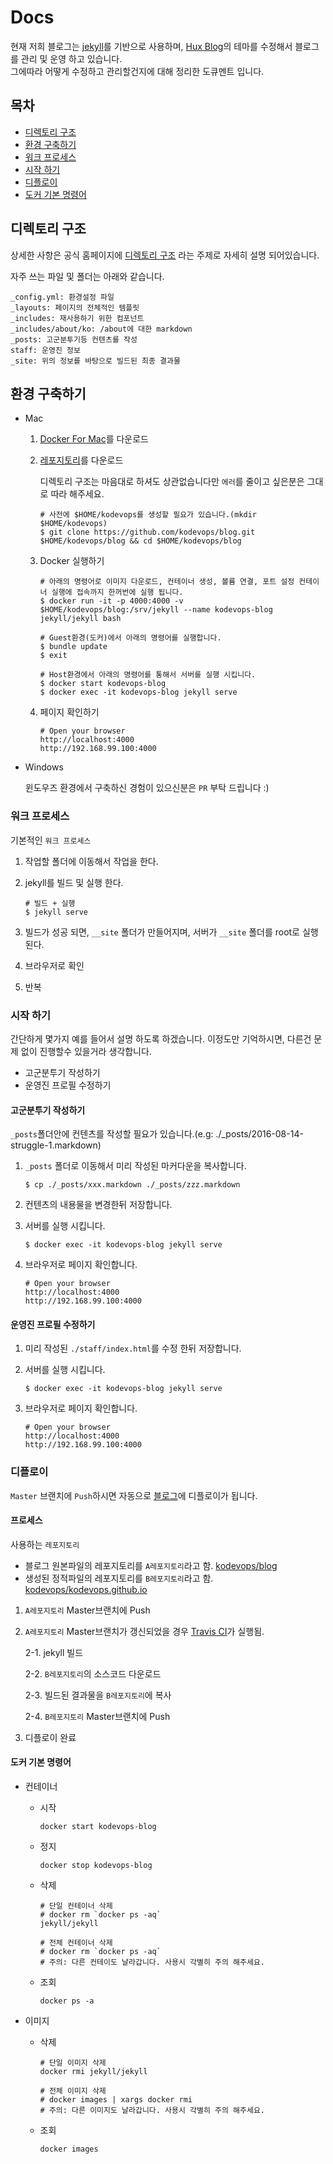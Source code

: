 # Docs

현재 저희 블로그는 [jekyll](https://jekyllrb.com/)를 기반으로 사용하며, [Hux Blog](https://github.com/Huxpro/huxpro.github.io)의 테마를 수정해서 블로그를 관리 및 운영 하고 있습니다.  
그에따라 어떻게 수정하고 관리할건지에 대해 정리한 도큐멘트 입니다.

## 목차

- [디렉토리 구조](#디렉토리-구조)
- [환경 구축하기](#환경-구축하기)
- [워크 프로세스](#워크-프로세스)
- [시작 하기](#시작-하기)
- [디플로이](#디플로이)
- [도커 기본 명령어](#도커-기본-명령어)

## 디렉토리 구조

상세한 사항은 공식 홈페이지에 [디렉토리 구조](https://jekyllrb-ko.github.io/docs/structure/) 라는 주제로 자세히 설명 되어있습니다.

자주 쓰는 파일 및 폴더는 아래와 같습니다.

```
_config.yml: 환경설정 파일
_layouts: 페이지의 전체적인 템플릿
_includes: 재사용하기 위한 컴포넌트
_includes/about/ko: /about에 대한 markdown
_posts: 고군분투기등 컨텐츠를 작성
staff: 운영진 정보
_site: 위의 정보를 바탕으로 빌드된 최종 결과물
```

## 환경 구축하기

- Mac

    1. [Docker For Mac](https://store.docker.com/editions/community/docker-ce-desktop-mac)를 다운로드

    2. [레포지토리](https://github.com/kodevops/blog)를 다운로드

        디렉토리 구조는 마음대로 하셔도 상관없습니다만 `에러`를 줄이고 싶은분은 그대로 따라 해주세요.

        ```
        # 사전에 $HOME/kodevops를 생성할 필요가 있습니다.(mkdir $HOME/kodevops)
        $ git clone https://github.com/kodevops/blog.git $HOME/kodevops/blog && cd $HOME/kodevops/blog
        ```

    3. Docker 실행하기

        ```
        # 아래의 명령어로 이미지 다운로드, 컨테이너 생성, 볼륨 연결, 포트 설정 컨테이너 실행에 접속까지 한꺼번에 실행 됩니다.
        $ docker run -it -p 4000:4000 -v $HOME/kodevops/blog:/srv/jekyll --name kodevops-blog jekyll/jekyll bash

        # Guest환경(도커)에서 아래의 명령어를 실행합니다.
        $ bundle update
        $ exit

        # Host환경에서 아래의 명령어를 통해서 서버를 실행 시킵니다.
        $ docker start kodevops-blog
        $ docker exec -it kodevops-blog jekyll serve
        ```

    4. 페이지 확인하기

        ```
        # Open your browser
        http://localhost:4000
        http://192.168.99.100:4000
        ```

- Windows

    윈도우즈 환경에서 구축하신 경험이 있으신분은 `PR` 부탁 드립니다 :)

### 워크 프로세스

기본적인 `워크 프로세스`


1. 작업할 폴더에 이동해서 작업을 한다.

2. jekyll를 빌드 및 실행 한다.
    ```
    # 빌드 + 실행
    $ jekyll serve
    ```

3. 빌드가 성공 되면, `__site` 폴더가 만들어지며, 서버가 `__site` 폴더를 root로 실행된다.

4. 브라우저로 확인

5. 반복


### 시작 하기

간단하게 몇가지 예를 들어서 설명 하도록 하겠습니다.
이정도만 기억하시면, 다른건 문제 없이 진행할수 있을거라 생각합니다.

- 고군분투기 작성하기
- 운영진 프로필 수정하기

#### 고군분투기 작성하기

`_posts`폴더안에 컨텐츠를 작성할 필요가 있습니다.(e.g:  ./_posts/2016-08-14-struggle-1.markdown)

1. `_posts` 폴더로 이동해서 미리 작성된 마커다운을 복사합니다.

    ```
    $ cp ./_posts/xxx.markdown ./_posts/zzz.markdown
    ```

2. 컨텐츠의 내용물을 변경한뒤 저장합니다.

3. 서버를 실행 시킵니다.

    ```
    $ docker exec -it kodevops-blog jekyll serve
    ```
4. 브라우저로 페이지 확인합니다.

    ```
    # Open your browser
    http://localhost:4000
    http://192.168.99.100:4000
    ```

#### 운영진 프로필 수정하기

1. 미리 작성된 `./staff/index.html`를 수정 한뒤 저장합니다.

2. 서버를 실행 시킵니다.

    ```
    $ docker exec -it kodevops-blog jekyll serve
    ```
3. 브라우저로 페이지 확인합니다.

    ```
    # Open your browser
    http://localhost:4000
    http://192.168.99.100:4000
    ```

### 디플로이

`Master` 브랜치에 `Push`하시면 자동으로 [블로그](https://kodeveloper.com)에 디플로이가 됩니다.

#### 프로세스

사용하는 `레포지토리`

- 블로그 원본파일의 레포지토리를 `A레포지토리`라고 함.
    [kodevops/blog](https://github.com/kodevops/blog)
- 생성된 정적파일의 레포지토리를 `B레포지토리`라고 함.
    [kodevops/kodevops.github.io](https://github.com/kodevops/kodevops.github.io)


1. `A레포지토리` Master브랜치에 Push

2. `A레포지토리` Master브랜치가 갱신되었을 경우 [Travis CI](https://travis-ci.org/kodevops/blog)가 실행됨.

    2-1. jekyll 빌드

    2-2. `B레포지토리`의 소스코드 다운로드

    2-3. 빌드된 결과물을 `B레포지토리`에 복사

    2-4. `B레포지토리` Master브랜치에 Push

3. 디플로이 완료


#### 도커 기본 명령어

- 컨테이너

    - 시작

        ```
        docker start kodevops-blog
        ```

    - 정지

        ```
        docker stop kodevops-blog
        ```

    - 삭제

        ```
        # 단일 컨테이너 삭제
        # docker rm `docker ps -aq`
        jekyll/jekyll

        # 전체 컨테이너 삭제
        # docker rm `docker ps -aq`
        # 주의: 다른 컨테이도 날라갑니다. 사용시 각별히 주의 해주세요.
        ```

    - 조회

        ```
        docker ps -a
        ```


- 이미지

    - 삭제

        ```
        # 단일 이미지 삭제
        docker rmi jekyll/jekyll

        # 전체 이미지 삭제
        # docker images | xargs docker rmi
        # 주의: 다른 이미지도 날라갑니다. 사용시 각별히 주의 해주세요.
        ```

    - 조회

        ```
        docker images
        ```
